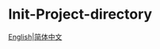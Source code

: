 # Init-Project-directory
[English](https://github.com/denstiny/Project-directory/blob/main/README.md)|[简体中文](https://github.com/denstiny/Project-directory/blob/main/src/README.md)  

